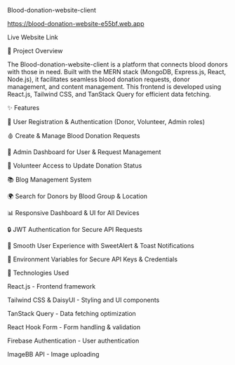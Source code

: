 Blood-donation-website-client

https://blood-donation-website-e55bf.web.app

Live Website Link

📂 Project Overview

The Blood-donation-website-client is a platform that connects blood donors with those in need. Built with the MERN stack (MongoDB, Express.js, React, Node.js), it facilitates seamless blood donation requests, donor management, and content management. This frontend is developed using React.js, Tailwind CSS, and TanStack Query for efficient data fetching.

✨ Features

📝 User Registration & Authentication (Donor, Volunteer, Admin roles)

🩸 Create & Manage Blood Donation Requests

👥 Admin Dashboard for User & Request Management

📌 Volunteer Access to Update Donation Status

📚 Blog Management System

🌍 Search for Donors by Blood Group & Location

📊 Responsive Dashboard & UI for All Devices

🔒 JWT Authentication for Secure API Requests

🚀 Smooth User Experience with SweetAlert & Toast Notifications

📜 Environment Variables for Secure API Keys & Credentials

🚀 Technologies Used

React.js - Frontend framework

Tailwind CSS & DaisyUI - Styling and UI components

TanStack Query - Data fetching optimization

React Hook Form  - Form handling & validation

Firebase Authentication - User authentication

ImageBB API - Image uploading


